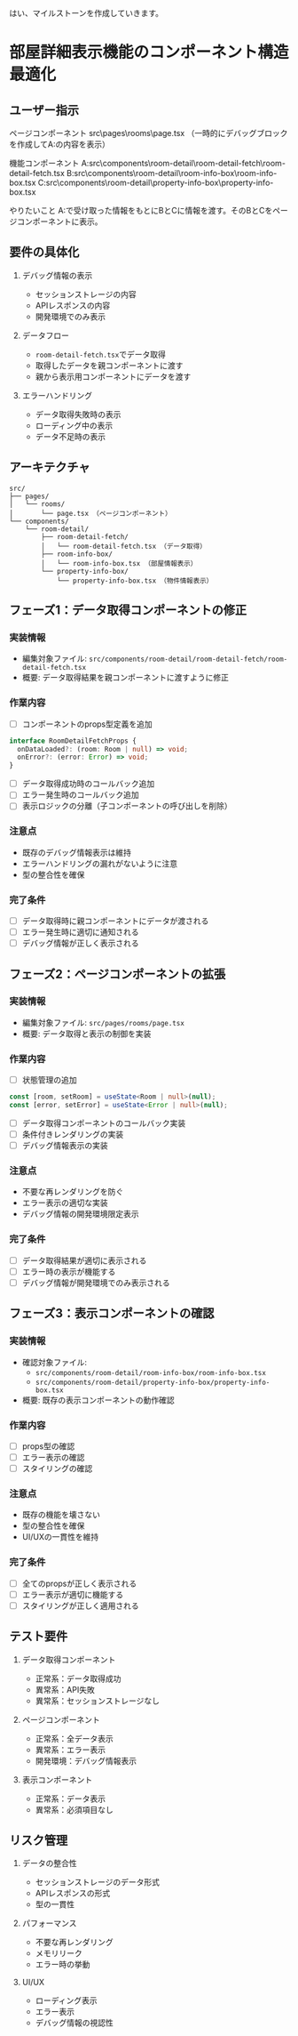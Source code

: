 はい、マイルストーンを作成していきます。

# 部屋詳細表示機能のコンポーネント構造最適化

## ユーザー指示
ページコンポーネント
src\pages\rooms\page.tsx
（一時的にデバッグブロックを作成してA:の内容を表示）

機能コンポーネント
A:src\components\room-detail\room-detail-fetch\room-detail-fetch.tsx
B:src\components\room-detail\room-info-box\room-info-box.tsx
C:src\components\room-detail\property-info-box\property-info-box.tsx

やりたいこと
A:で受け取った情報をもとにBとCに情報を渡す。そのBとCをページコンポーネントに表示。


## 要件の具体化
1. デバッグ情報の表示
   - セッションストレージの内容
   - APIレスポンスの内容
   - 開発環境でのみ表示

2. データフロー
   - `room-detail-fetch.tsx`でデータ取得
   - 取得したデータを親コンポーネントに渡す
   - 親から表示用コンポーネントにデータを渡す

3. エラーハンドリング
   - データ取得失敗時の表示
   - ローディング中の表示
   - データ不足時の表示

## アーキテクチャ
```
src/
├── pages/
│   └── rooms/
│       └── page.tsx （ページコンポーネント）
└── components/
    └── room-detail/
        ├── room-detail-fetch/
        │   └── room-detail-fetch.tsx （データ取得）
        ├── room-info-box/
        │   └── room-info-box.tsx （部屋情報表示）
        └── property-info-box/
            └── property-info-box.tsx （物件情報表示）
```

## フェーズ1：データ取得コンポーネントの修正

### 実装情報
- 編集対象ファイル: `src/components/room-detail/room-detail-fetch/room-detail-fetch.tsx`
- 概要: データ取得結果を親コンポーネントに渡すように修正

### 作業内容
- [ ] コンポーネントのprops型定義を追加
```typescript
interface RoomDetailFetchProps {
  onDataLoaded?: (room: Room | null) => void;
  onError?: (error: Error) => void;
}
```
- [ ] データ取得成功時のコールバック追加
- [ ] エラー発生時のコールバック追加
- [ ] 表示ロジックの分離（子コンポーネントの呼び出しを削除）

### 注意点
- 既存のデバッグ情報表示は維持
- エラーハンドリングの漏れがないように注意
- 型の整合性を確保

### 完了条件
- [ ] データ取得時に親コンポーネントにデータが渡される
- [ ] エラー発生時に適切に通知される
- [ ] デバッグ情報が正しく表示される

## フェーズ2：ページコンポーネントの拡張

### 実装情報
- 編集対象ファイル: `src/pages/rooms/page.tsx`
- 概要: データ取得と表示の制御を実装

### 作業内容
- [ ] 状態管理の追加
```typescript
const [room, setRoom] = useState<Room | null>(null);
const [error, setError] = useState<Error | null>(null);
```
- [ ] データ取得コンポーネントのコールバック実装
- [ ] 条件付きレンダリングの実装
- [ ] デバッグ情報表示の実装

### 注意点
- 不要な再レンダリングを防ぐ
- エラー表示の適切な実装
- デバッグ情報の開発環境限定表示

### 完了条件
- [ ] データ取得結果が適切に表示される
- [ ] エラー時の表示が機能する
- [ ] デバッグ情報が開発環境でのみ表示される

## フェーズ3：表示コンポーネントの確認

### 実装情報
- 確認対象ファイル: 
  - `src/components/room-detail/room-info-box/room-info-box.tsx`
  - `src/components/room-detail/property-info-box/property-info-box.tsx`
- 概要: 既存の表示コンポーネントの動作確認

### 作業内容
- [ ] props型の確認
- [ ] エラー表示の確認
- [ ] スタイリングの確認

### 注意点
- 既存の機能を壊さない
- 型の整合性を確保
- UI/UXの一貫性を維持

### 完了条件
- [ ] 全てのpropsが正しく表示される
- [ ] エラー表示が適切に機能する
- [ ] スタイリングが正しく適用される

## テスト要件
1. データ取得コンポーネント
   - 正常系：データ取得成功
   - 異常系：API失敗
   - 異常系：セッションストレージなし

2. ページコンポーネント
   - 正常系：全データ表示
   - 異常系：エラー表示
   - 開発環境：デバッグ情報表示

3. 表示コンポーネント
   - 正常系：データ表示
   - 異常系：必須項目なし

## リスク管理
1. データの整合性
   - セッションストレージのデータ形式
   - APIレスポンスの形式
   - 型の一貫性

2. パフォーマンス
   - 不要な再レンダリング
   - メモリリーク
   - エラー時の挙動

3. UI/UX
   - ローディング表示
   - エラー表示
   - デバッグ情報の視認性
